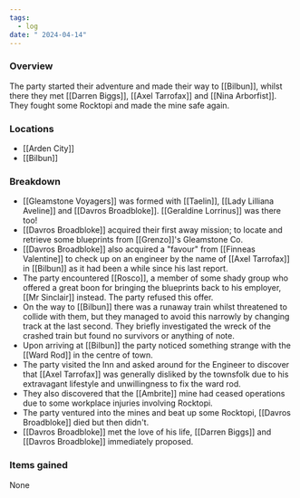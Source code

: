 ```yaml
---
tags:
  - log
date: " 2024-04-14"
---
```

### Overview
The party started their adventure and made their way to [[Bilbun]], whilst there they met [[Darren Biggs]], [[Axel Tarrofax]] and [[Nina Arborfist]]. They fought some Rocktopi and made the mine safe again.

### Locations
- [[Arden City]]
- [[Bilbun]]
### Breakdown
- [[Gleamstone Voyagers]] was formed with [[Taelin]], [[Lady Lilliana Aveline]] and [[Davros Broadbloke]]. [[Geraldine Lorrinus]] was there too!
- [[Davros Broadbloke]] acquired their first away mission; to locate and retrieve some blueprints from [[Grenzo]]'s Gleamstone Co.
- [[Davros Broadbloke]] also acquired a "favour" from [[Finneas Valentine]] to check up on an engineer by the name of [[Axel Tarrofax]] in [[Bilbun]] as it had been a while since his last report.
- The party encountered [[Rosco]], a member of some shady group who offered a great boon for bringing the blueprints back to his employer, [[Mr Sinclair]] instead. The party refused this offer.
- On the way to [[Bilbun]] there was a runaway train whilst threatened to collide with them, but they managed to avoid this narrowly by changing track at the last second. They briefly investigated the wreck of the crashed train but found no survivors or anything of note.
- Upon arriving at [[Bilbun]] the party noticed something strange with the [[Ward Rod]] in the centre of town.
- The party visited the Inn and asked around for the Engineer to discover that [[Axel Tarrofax]] was generally disliked by the townsfolk due to his extravagant lifestyle and unwillingness to fix the ward rod.
- They also discovered that the [[Ambrite]] mine had ceased operations due to some workplace injuries involving Rocktopi.
- The party ventured into the mines and beat up some Rocktopi, [[Davros Broadbloke]] died but then didn't.
- [[Davros Broadbloke]] met the love of his life, [[Darren Biggs]] and [[Davros Broadbloke]] immediately proposed.
### Items gained
None